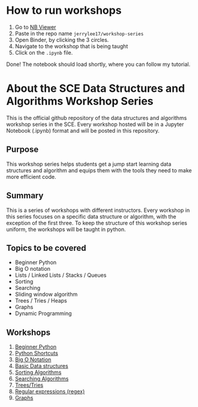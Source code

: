 # How to run workshops
1. Go to [NB Viewer](https://nbviewer.jupyter.org/)
1. Paste in the repo name `jerrylee17/workshop-series`
1. Open Binder, by clicking the 3 circles.
1. Navigate to the workshop that is being taught
1. Click on the `.ipynb` file.

Done! The notebook should load shortly, where you can follow my tutorial.

# About the SCE Data Structures and Algorithms Workshop Series

This is the official github repository of the 
data structures and algorithms workshop series
in the SCE. Every workshop hosted will be in a 
Jupyter Notebook (.ipynb) format and will be 
posted in this repository. 

## Purpose
This workshop series helps students get a jump start learning
data structures and algorithm and equips them with the tools 
they need to make more efficient code.

## Summary
This is a series of workshops with different instructors. 
Every workshop in this series focuses on a specific data
structure or algorithm, with the exception of the first 
three. To keep the structure of this workshop series uniform, 
the workshops will be taught in python. 

## Topics to be covered
- Beginner Python
- Big O notation
- Lists / Linked Lists / Stacks / Queues
- Sorting
- Searching
- Sliding window algorithm
- Trees / Tries / Heaps
- Graphs
- Dynamic Programming

## Workshops
1. [Beginner Python](https://github.com/evanugarte/PythonWorkshop)
1. [Python Shortcuts](https://github.com/jerrylee17/Python-shortcuts-workshop)
1. [Big O Notation](https://github.com/hsorathia/daalgsh/tree/master/big_o)
1. [Basic Data structures](https://github.com/jerrylee17/workshop-series/tree/master/basic-data-structures)
1. [Sorting Algorithms](https://github.com/jerrylee17/workshop-series/tree/master/sorting)
1. [Searching Algorithms](https://github.com/jerrylee17/workshop-series/tree/master/searching)
1. [Trees/Tries](https://github.com/jerrylee17/workshop-series/tree/master/trees)
1. [Regular expressions (regex)](https://github.com/jerrylee17/workshop-series/tree/jerry/regex)
1. [Graphs](https://github.com/jerrylee17/workshop-series/tree/master/graphs)

